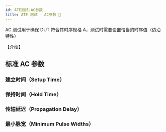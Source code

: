 ```yaml
---
id: ATE测试-AC参数
title: ATE 测试 - AC参数 🚧
---
```


AC 测试用于确保 DUT 符合其时序规格 A，测试时需要设置恰当的时序值（边沿特性）

【介绍】

## 标准 AC 参数

### 建立时间（Setup Time）

### 保持时间（Hold Time）

### 传输延迟（Propagation Delay）

### 最小脉宽（Minimum Pulse Widths）


